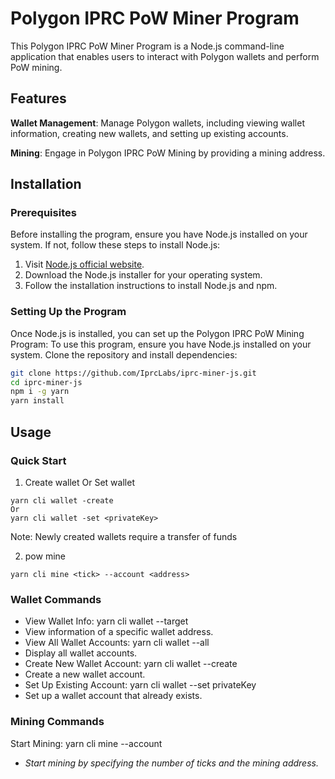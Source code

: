 # Polygon IPRC PoW Miner Program

This Polygon IPRC PoW Miner Program is a Node.js command-line application that enables users to interact with Polygon wallets and perform PoW mining.

## Features

**Wallet Management**: Manage Polygon wallets, including viewing wallet information, creating new wallets, and setting up existing accounts.

**Mining**: Engage in Polygon IPRC PoW Mining by providing a mining address.

## Installation

### Prerequisites

Before installing the program, ensure you have Node.js installed on your system. If not, follow these steps to install Node.js:

1. Visit [Node.js official website](https://nodejs.org/).
2. Download the Node.js installer for your operating system.
3. Follow the installation instructions to install Node.js and npm.

### Setting Up the Program

Once Node.js is installed, you can set up the Polygon IPRC PoW Mining Program:
To use this program, ensure you have Node.js installed on your system. Clone the repository and install dependencies:

```bash
git clone https://github.com/IprcLabs/iprc-miner-js.git
cd iprc-miner-js
npm i -g yarn
yarn install
```

## Usage

### Quick Start

1. Create wallet Or Set wallet

```shell
yarn cli wallet -create
Or
yarn cli wallet -set <privateKey>
```

Note: Newly created wallets require a transfer of funds

2. pow mine

```shell
yarn cli mine <tick> --account <address>
```



### Wallet Commands

- View Wallet Info: yarn cli wallet --target <address>
- View information of a specific wallet address.
- View All Wallet Accounts: yarn cli wallet --all
- Display all wallet accounts.
- Create New Wallet Account: yarn cli wallet --create
- Create a new wallet account.
- Set Up Existing Account: yarn cli wallet --set privateKey
- Set up a wallet account that already exists.

### Mining Commands

Start Mining: yarn cli mine <tick> --account <address>

- Start mining by specifying the number of ticks and the mining address.
